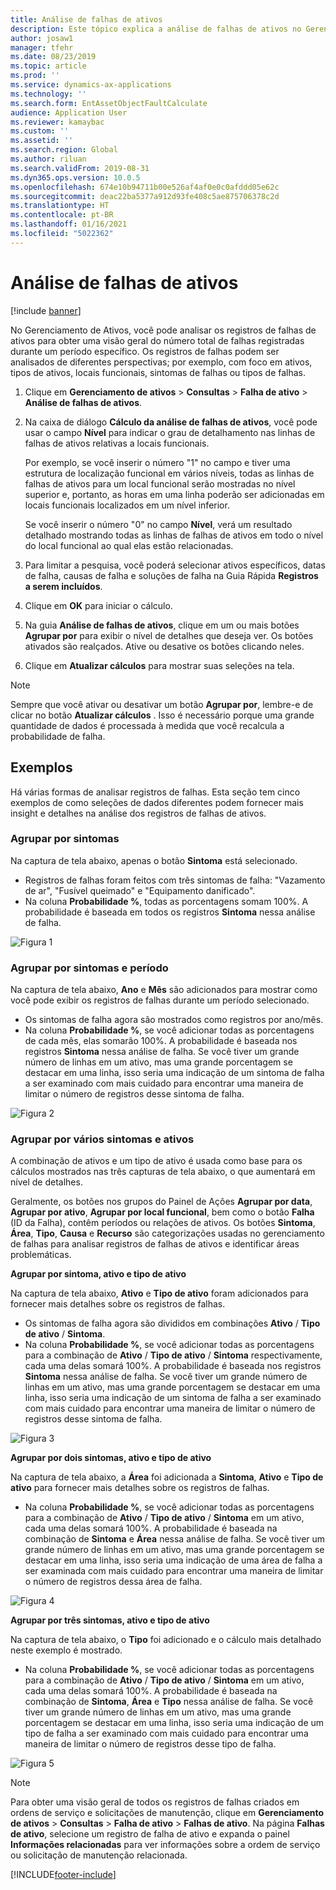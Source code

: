 ```yaml
---
title: Análise de falhas de ativos
description: Este tópico explica a análise de falhas de ativos no Gerenciamento de Ativos.
author: josaw1
manager: tfehr
ms.date: 08/23/2019
ms.topic: article
ms.prod: ''
ms.service: dynamics-ax-applications
ms.technology: ''
ms.search.form: EntAssetObjectFaultCalculate
audience: Application User
ms.reviewer: kamaybac
ms.custom: ''
ms.assetid: ''
ms.search.region: Global
ms.author: riluan
ms.search.validFrom: 2019-08-31
ms.dyn365.ops.version: 10.0.5
ms.openlocfilehash: 674e10b94711b00e526af4af0e0c0afddd05e62c
ms.sourcegitcommit: deac22ba5377a912d93fe408c5ae875706378c2d
ms.translationtype: HT
ms.contentlocale: pt-BR
ms.lasthandoff: 01/16/2021
ms.locfileid: "5022362"
---
```

# <a name="asset-fault-analysis"></a>Análise de falhas de ativos

[!include [banner](../../includes/banner.md)]

 

No Gerenciamento de Ativos, você pode analisar os registros de falhas de ativos para obter uma visão geral do número total de falhas registradas durante um período específico. Os registros de falhas podem ser analisados de diferentes perspectivas; por exemplo, com foco em ativos, tipos de ativos, locais funcionais, sintomas de falhas ou tipos de falhas.

1. Clique em **Gerenciamento de ativos** > **Consultas** > **Falha de ativo** > **Análise de falhas de ativos**.

2. Na caixa de diálogo **Cálculo da análise de falhas de ativos**, você pode usar o campo **Nível** para indicar o grau de detalhamento nas linhas de falhas de ativos relativas a locais funcionais. 

    Por exemplo, se você inserir o número "1" no campo e tiver uma estrutura de localização funcional em vários níveis, todas as linhas de falhas de ativos para um local funcional serão mostradas no nível superior e, portanto, as horas em uma linha poderão ser adicionadas em locais funcionais localizados em um nível inferior. 
        
    Se você inserir o número "0" no campo **Nível**, verá um resultado detalhado mostrando todas as linhas de falhas de ativos em todo o nível do local funcional ao qual elas estão relacionadas.

3. Para limitar a pesquisa, você poderá selecionar ativos específicos, datas de falha, causas de falha e soluções de falha na Guia Rápida **Registros a serem incluídos**.

4. Clique em **OK** para iniciar o cálculo.

5. Na guia **Análise de falhas de ativos**, clique em um ou mais botões **Agrupar por** para exibir o nível de detalhes que deseja ver. Os botões ativados são realçados. Ative ou desative os botões clicando neles.

6. Clique em **Atualizar cálculos** para mostrar suas seleções na tela. 

>[!NOTE]
>Sempre que você ativar ou desativar um botão **Agrupar por**, lembre-e de clicar no botão **Atualizar cálculos** . Isso é necessário porque uma grande quantidade de dados é processada à medida que você recalcula a probabilidade de falha.

## <a name="examples"></a>Exemplos

Há várias formas de analisar registros de falhas. Esta seção tem cinco exemplos de como seleções de dados diferentes podem fornecer mais insight e detalhes na análise dos registros de falhas de ativos.

### <a name="group-by-symptoms"></a>Agrupar por sintomas

Na captura de tela abaixo, apenas o botão **Sintoma** está selecionado.

- Registros de falhas foram feitos com três sintomas de falha: "Vazamento de ar", "Fusível queimado" e "Equipamento danificado".  
- Na coluna **Probabilidade %**, todas as porcentagens somam 100%. A probabilidade é baseada em todos os registros **Sintoma** nessa análise de falha.

![Figura 1](media/06-controlling-and-reporting.png)

### <a name="group-by-symptoms-and-time-period"></a>Agrupar por sintomas e período

Na captura de tela abaixo, **Ano** e **Mês** são adicionados para mostrar como você pode exibir os registros de falhas durante um período selecionado.

- Os sintomas de falha agora são mostrados como registros por ano/mês.  
- Na coluna **Probabilidade %**, se você adicionar todas as porcentagens de cada mês, elas somarão 100%. A probabilidade é baseada nos registros **Sintoma** nessa análise de falha. Se você tiver um grande número de linhas em um ativo, mas uma grande porcentagem se destacar em uma linha, isso seria uma indicação de um sintoma de falha a ser examinado com mais cuidado para encontrar uma maneira de limitar o número de registros desse sintoma de falha.

![Figura 2](media/07-controlling-and-reporting.png)

### <a name="group-by-multiple-symptoms-and-assets"></a>Agrupar por vários sintomas e ativos

A combinação de ativos e um tipo de ativo é usada como base para os cálculos mostrados nas três capturas de tela abaixo, o que aumentará em nível de detalhes.  

Geralmente, os botões nos grupos do Painel de Ações **Agrupar por data**, **Agrupar por ativo**, **Agrupar por local funcional**, bem como o botão **Falha** (ID da Falha), contêm períodos ou relações de ativos. Os botões **Sintoma**, **Área**, **Tipo**, **Causa** e **Recurso** são categorizações usadas no gerenciamento de falhas para analisar registros de falhas de ativos e identificar áreas problemáticas.  

**Agrupar por sintoma, ativo e tipo de ativo**

Na captura de tela abaixo, **Ativo** e **Tipo de ativo** foram adicionados para fornecer mais detalhes sobre os registros de falhas.

- Os sintomas de falha agora são divididos em combinações **Ativo** / **Tipo de ativo** / **Sintoma**.  
- Na coluna **Probabilidade %**, se você adicionar todas as porcentagens para a combinação de **Ativo** / **Tipo de ativo** / **Sintoma** respectivamente, cada uma delas somará 100%. A probabilidade é baseada nos registros **Sintoma** nessa análise de falha. Se você tiver um grande número de linhas em um ativo, mas uma grande porcentagem se destacar em uma linha, isso seria uma indicação de um sintoma de falha a ser examinado com mais cuidado para encontrar uma maneira de limitar o número de registros desse sintoma de falha.

![Figura 3](media/08-controlling-and-reporting.png)

**Agrupar por dois sintomas, ativo e tipo de ativo**

Na captura de tela abaixo, a **Área** foi adicionada a **Sintoma**, **Ativo** e **Tipo de ativo** para fornecer mais detalhes sobre os registros de falhas.

- Na coluna **Probabilidade %**, se você adicionar todas as porcentagens para a combinação de **Ativo** / **Tipo de ativo** / **Sintoma** em um ativo, cada uma delas somará 100%. A probabilidade é baseada na combinação de **Sintoma** e **Área** nessa análise de falha. Se você tiver um grande número de linhas em um ativo, mas uma grande porcentagem se destacar em uma linha, isso seria uma indicação de uma área de falha a ser examinada com mais cuidado para encontrar uma maneira de limitar o número de registros dessa área de falha.  

![Figura 4](media/09-controlling-and-reporting.png)

**Agrupar por três sintomas, ativo e tipo de ativo**

Na captura de tela abaixo, o **Tipo** foi adicionado e o cálculo mais detalhado neste exemplo é mostrado.
 
- Na coluna **Probabilidade %**, se você adicionar todas as porcentagens para a combinação de **Ativo** / **Tipo de ativo** / **Sintoma** em um ativo, cada uma delas somará 100%. A probabilidade é baseada na combinação de **Sintoma**, **Área** e **Tipo** nessa análise de falha. Se você tiver um grande número de linhas em um ativo, mas uma grande porcentagem se destacar em uma linha, isso seria uma indicação de um tipo de falha a ser examinado com mais cuidado para encontrar uma maneira de limitar o número de registros desse tipo de falha.

![Figura 5](media/10-controlling-and-reporting.png)


>[!NOTE]
>Para obter uma visão geral de todos os registros de falhas criados em ordens de serviço e solicitações de manutenção, clique em **Gerenciamento de ativos** > **Consultas** > **Falha de ativo** > **Falhas de ativo**. Na página **Falhas de ativo**, selecione um registro de falha de ativo e expanda o painel **Informações relacionadas** para ver informações sobre a ordem de serviço ou solicitação de manutenção relacionada.



[!INCLUDE[footer-include](../../../includes/footer-banner.md)]